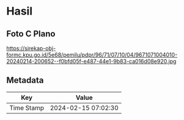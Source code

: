 # Hasil

## Foto C Plano

https://sirekap-obj-formc.kpu.go.id/5e68/pemilu/pdpr/96/71/07/10/04/9671071004010-20240214-200652--f0bfd05f-e487-44e1-9b83-ca016d08e920.jpg


## Metadata

| Key        | Value               |
| ---------- | ------------------- |
| Time Stamp | 2024-02-15 07:02:30 |



